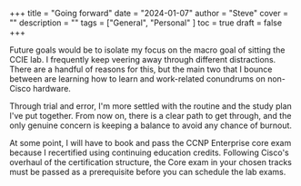 +++
title = "Going forward"
date = "2024-01-07"
author = "Steve"
cover = ""
description = ""
tags = ["General", "Personal" ]
toc = true
draft = false
+++

Future goals would be to isolate my focus on the macro goal of sitting the CCIE lab. I frequently keep veering away through different distractions. There are a handful of reasons for this, but the main two that I bounce between are learning how to learn and work-related conundrums on non-Cisco hardware. 

Through trial and error, I'm more settled with the routine and the study plan I've put together. From now on, there is a clear path to get through, and the only genuine concern is keeping a balance to avoid any chance of burnout. 

At some point, I will have to book and pass the CCNP Enterprise core exam because I recertified using continuing education credits. Following Cisco's overhaul of the certification structure, the Core exam in your chosen tracks must be passed as a prerequisite before you can schedule the lab exams. 

